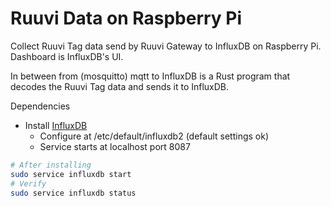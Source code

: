 # Ruuvi Data on Raspberry Pi

Collect Ruuvi Tag data send by Ruuvi Gateway to InfluxDB on Raspberry Pi.
Dashboard is InfluxDB's UI.

In between from (mosquitto) mqtt to InfluxDB is a Rust program that decodes the Ruuvi Tag data and sends it to InfluxDB.

Dependencies

* Install [InfluxDB](https://docs.influxdata.com/influxdb/v2/install/?t=Linux)
    * Configure at /etc/default/influxdb2 (default settings ok)
    * Service starts at localhost port 8087

```bash
# After installing
sudo service influxdb start
# Verify
sudo service influxdb status
```
